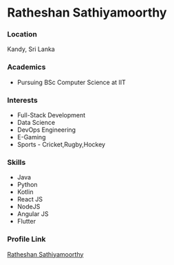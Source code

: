 # Ratheshan Sathiyamoorthy

### Location

Kandy, Sri Lanka

### Academics

- Pursuing BSc Computer Science at IIT

### Interests

- Full-Stack Development
- Data Science
- DevOps Engineering
- E-Gaming
- Sports - Cricket,Rugby,Hockey

### Skills

- Java
- Python
- Kotlin
- React JS
- NodeJS
- Angular JS
- Flutter

### Profile Link

[Ratheshan Sathiyamoorthy](https://github.com/Ratheshan03)
